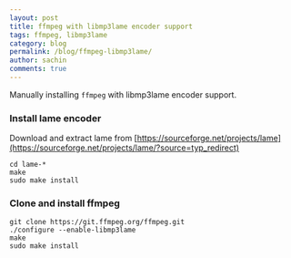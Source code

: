 ```yaml
---
layout: post
title: ffmpeg with libmp3lame encoder support
tags: ffmpeg, libmp3lame
category: blog
permalink: /blog/ffmpeg-libmp3lame/
author: sachin
comments: true
---
```


Manually installing `ffmpeg` with libmp3lame encoder support.

### Install lame encoder

Download and extract lame from [https://sourceforge.net/projects/lame](https://sourceforge.net/projects/lame/?source=typ_redirect)

	cd lame-*
	make
	sudo make install

### Clone and install ffmpeg

	git clone https://git.ffmpeg.org/ffmpeg.git
	./configure --enable-libmp3lame
	make
	sudo make install
